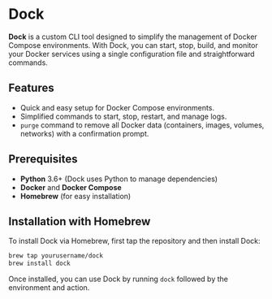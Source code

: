 # Dock

**Dock** is a custom CLI tool designed to simplify the management of Docker Compose environments. With Dock, you can start, stop, build, and monitor your Docker services using a single configuration file and straightforward commands.

## Features

- Quick and easy setup for Docker Compose environments.
- Simplified commands to start, stop, restart, and manage logs.
- `purge` command to remove all Docker data (containers, images, volumes, networks) with a confirmation prompt.

## Prerequisites

- **Python** 3.6+ (Dock uses Python to manage dependencies)
- **Docker** and **Docker Compose**
- **Homebrew** (for easy installation)

## Installation with Homebrew

To install Dock via Homebrew, first tap the repository and then install Dock:

```bash
brew tap yourusername/dock
brew install dock
```

Once installed, you can use Dock by running `dock` followed by the environment and action.
